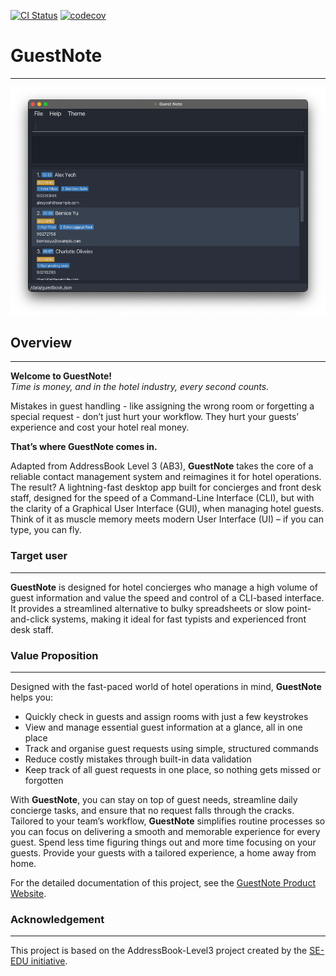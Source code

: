 [![CI Status](https://github.com/se-edu/addressbook-level3/workflows/Java%20CI/badge.svg)](https://github.com/AY2425S2-CS2103T-W09-2/tp/actions)
[![codecov](https://codecov.io/gh/AY2425S2-CS2103T-W09-2/tp/graph/badge.svg?token=80FL3YBIZA)](https://codecov.io/gh/AY2425S2-CS2103T-W09-2/tp)

# GuestNote
___
![firstview.png](images/ug/firstview.png)

## **Overview**
___
**Welcome to GuestNote!**  
_Time is money, and in the hotel industry, every second counts._

Mistakes in guest handling - like assigning the wrong room or forgetting a special request - don’t just hurt your workflow. They hurt your guests’ experience and cost your hotel real money.

**That’s where GuestNote comes in.**

Adapted from AddressBook Level 3 (AB3), **GuestNote** takes the core of a reliable contact management system and reimagines it for hotel operations. The result? A lightning-fast desktop app built for concierges and front desk staff, designed for the speed of a Command-Line Interface (CLI), but with the clarity of a Graphical User Interface (GUI), when managing hotel guests. Think of it as muscle memory meets modern User Interface (UI) – if you can type, you can fly.

### **Target user**
___
**GuestNote** is designed for hotel concierges who manage a high volume of guest information and value the speed and control of a CLI-based interface.
It provides a streamlined alternative to bulky spreadsheets or slow point-and-click systems, making it ideal for fast typists and experienced front desk staff.

### **Value Proposition**
___
Designed with the fast-paced world of hotel operations in mind, **GuestNote** helps you:
- Quickly check in guests and assign rooms with just a few keystrokes
- View and manage essential guest information at a glance, all in one place
- Track and organise guest requests using simple, structured commands
- Reduce costly mistakes through built-in data validation
- Keep track of all guest requests in one place, so nothing gets missed or forgotten

With **GuestNote**, you can stay on top of guest needs, streamline daily concierge tasks, and ensure that no request falls through the cracks. Tailored to your team’s workflow, **GuestNote** simplifies routine processes so you can focus on delivering a smooth and memorable experience for every guest. Spend less time figuring things out and more time focusing on your guests. Provide your guests with a tailored experience, a home away from home.

For the detailed documentation of this project, see the [GuestNote Product Website](https://github.com/nus-cs2103-AY2425S2/tp/).

### **Acknowledgement**
___
This project is based on the AddressBook-Level3 project created by the [SE-EDU initiative](https://se-education.org).

